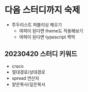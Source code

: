 # <b>다음 스터디까지 숙제</b>
- 투두리스트 퍼블리싱 해오기
    - 여력이 된다면 theme도 적용해보기
    - 여력이 된다면 typescript 찍먹

## <b>20230420 스터디 키워드</b>
- craco
- 절대경로/상대경로
- spread 연산자
- 얕은복사/깊은복사